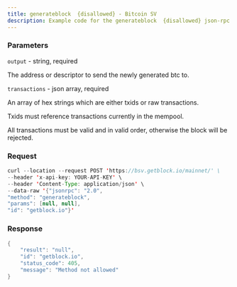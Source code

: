 ```yaml
---
title: generateblock  {disallowed} - Bitcoin SV
description: Example code for the generateblock  {disallowed} json-rpc method. Сomplete guide on how to use generateblock  {disallowed} json-rpc in GetBlock.io Web3 documentation.
---
```


### Parameters


`output` - string, required

The address or descriptor to send the newly generated btc to.

`transactions` - json array, required

An array of hex strings which are either txids or raw transactions.

Txids must reference transactions currently in the mempool.

All transactions must be valid and in valid order, otherwise the block
will be rejected.

### Request

``` java
curl --location --request POST 'https://bsv.getblock.io/mainnet/' \
--header 'x-api-key: YOUR-API-KEY' \
--header 'Content-Type: application/json' \
--data-raw '{"jsonrpc": "2.0",
"method": "generateblock",
"params": [null, null],
"id": "getblock.io"}'
```

###  Response

``` java
{
    "result": "null",
    "id": "getblock.io",
    "status_code": 405,
    "message": "Method not allowed"
}
```

